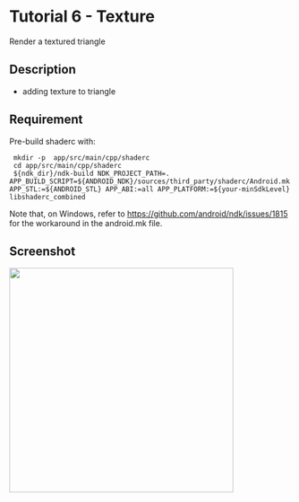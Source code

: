 Tutorial 6 - Texture
=============================
Render a textured triangle


Description
----------
*  adding texture to triangle


Requirement
--------------
Pre-build shaderc with:
```
 mkdir -p  app/src/main/cpp/shaderc
 cd app/src/main/cpp/shaderc
 ${ndk_dir}/ndk-build NDK_PROJECT_PATH=. APP_BUILD_SCRIPT=${ANDROID_NDK}/sources/third_party/shaderc/Android.mk APP_STL:=${ANDROID_STL} APP_ABI:=all APP_PLATFORM:=${your-minSdkLevel} libshaderc_combined
```
Note that, on Windows, refer to https://github.com/android/ndk/issues/1815 for the workaround in the android.mk file.

Screenshot
------------
<img src="./Tutorial_6_Screenshot.png" height="400px">
